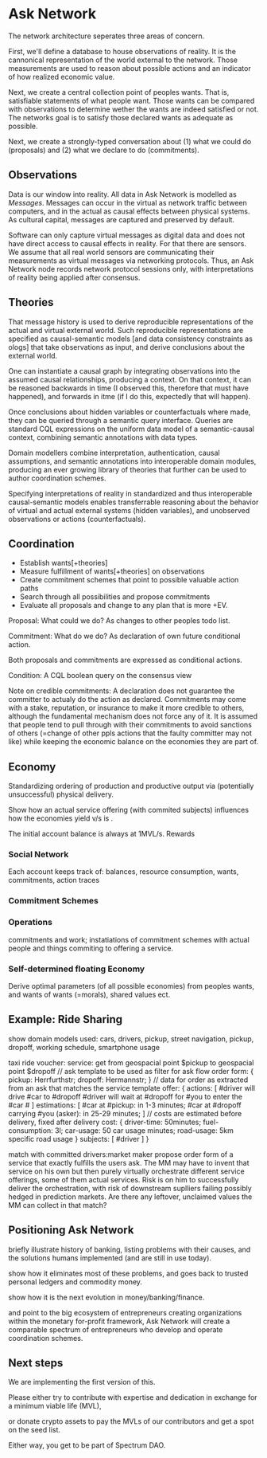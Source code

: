 # Ask Network

The network architecture seperates three areas of concern.

First, we'll define a database to house observations of reality. It is the cannonical representation of the world external to the network. Those measurements are used to reason about possible actions and an indicator of how realized economic value.

Next, we create a central collection point of peoples wants. That is, satisfiable statements of what people want. Those wants can be compared with observations to determine wether the wants are indeed satisfied or not. The networks goal is to satisfy those declared wants as adequate as possible.

Next, we create a strongly-typed conversation about (1) what we could do (proposals) and (2) what we declare to do (commitments).

## Observations

Data is our window into reality. All data in Ask Network is modelled as _Messages_. Messages can occur in the virtual as network traffic between computers, and in the actual as causal effects between physical systems. As cultural capital, messages are captured and preserved by default.

Software can only capture virtual messages as digital data and does not have direct access to causal effects in reality. For that there are sensors. We assume that all real world sensors are communicating their measurements as virtual messages via networking protocols. Thus, an Ask Network node records network protocol sessions only, with interpretations of reality being applied after consensus.

## Theories

That message history is used to derive reproducible representations of the actual and virtual external world. Such reproducible representations are specified as causal-semantic models [and data consistency constraints as ologs] that take observations as input, and derive conclusions about the external world.

One can instantiate a causal graph by integrating observations into the assumed causal relationships, producing a context. On that context, it can be reasoned backwards in time (I observed this, therefore that must have happened), and forwards in itme (if I do this, expectedly that will happen).

Once conclusions about hidden variables or counterfactuals where made, they can be queried through a semantic query interface. Queries are standard CQL expressions on the uniform data model of a semantic-causal context, combining semantic annotations with data types.

Domain modellers combine interpretation, authentication, causal assumptions, and semantic annotations into interoperable domain modules, producing an ever growing library of theories that further can be used to author coordination schemes.

Specifying interpretations of reality in standardized and thus interoperable causal-semantic models enables transferrable reasoning about the behavior of virtual and actual external systems (hidden variables), and unobserved observations or actions (counterfactuals).

## Coordination

- Establish wants[+theories]
- Measure fulfillment of wants[+theories] on observations
- Create commitment schemes that point to possible valuable action paths
- Search through all possibilities and propose commitments
- Evaluate all proposals and change to any plan that is more +EV.

Proposal: What could we do? As changes to other peoples todo list.

Commitment: What do we do? As declaration of own future conditional action.

Both proposals and commitments are expressed as conditional actions.

Condition: A CQL boolean query on the consensus view

Note on credible commitments: A declaration does not guarantee the committer to actualy do the action as declared. Commitments may come with a stake, reputation, or insurance to make it more credible to others, although the fundamental mechanism does not force any of it. It is assumed that people tend to pull through with their commitments to avoid sanctions of others (=change of other ppls actions that the faulty committer may not like) while keeping the economic balance on the economies they are part of.

## Economy

Standardizing ordering of production and productive output via (potentially unsuccessful) physical delivery.

Show how an actual service offering (with commited subjects) influences how the economies yield v/s is .

The initial account balance is always at 1MVL/s. Rewards

### Social Network

Each account keeps track of: balances, resource consumption, wants, commitments, action traces

### Commitment Schemes

### Operations

commitments and work; instatiations of commitment schemes with actual people and things commiting to offering a service.

### Self-determined floating Economy

Derive optimal parameters (of all possible economies) from peoples wants, and wants of wants (=morals), shared values ect.

## Example: Ride Sharing

show domain models used: cars, drivers, pickup, street navigation, pickup, dropoff, working schedule, smartphone usage

taxi ride voucher:
service: get from geospacial point $pickup to geospacial point $dropoff // ask template to be used as filter for ask flow
order form: { pickup: Herrfurthstr; dropoff: Hermannstr; } // data for order as extracted from an ask that matches the service template
offer: {
    actions: [
        #driver will drive #car to #dropoff
        #driver will wait at #dropoff for #you to enter the #car
        #
    ]
    estimations: [
        #car at #pickup: in 1-3 minutes;
        #car at #dropoff carrying #you (asker): in 25-29 minutes;
    ]
    // costs are estimated before delivery, fixed after delivery
    cost: {
        driver-time: 50minutes;
        fuel-consumption: 3l;
        car-usage: 50 car usage minutes;
        road-usage: 5km specific road usage
    }
    subjects: [ #driver ]
}

match with committed drivers:market maker propose order form of a service that exactly fulfills the users ask. The MM may have to invent that service on his own but then purely virtually orchestrate different service offerings, some of them actual services. Risk is on him to successfully deliver the orchestration, with risk of downstream suplliers failing possibly hedged in prediction markets. Are there any leftover, unclaimed values the MM can collect in that match?

## Positioning Ask Network

briefly illustrate history of banking, listing problems with their causes, and the solutions humans implemented (and are still in use today).

show how it eliminates most of these problems, and goes back to trusted personal ledgers and commodity money.

show how it is the next evolution in money/banking/finance.

and point to the big ecosystem of entrepreneurs creating organizations within the monetary for-profit framework, Ask Network will create a comparable spectrum of entrepreneurs who develop and operate coordination schemes.

## Next steps

We are implementing the first version of this.

Please either try to contribute with expertise and dedication in exchange for a minimum viable life (MVL),

or donate crypto assets to pay the MVLs of our contributors and get a spot on the seed list.

Either way, you get to be part of Spectrum DAO.
